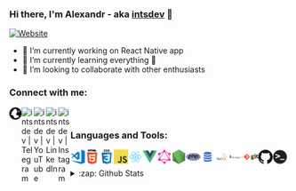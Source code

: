 ### Hi there, I'm Alexandr - aka [intsdev][website] 👋

[![Website](https://img.shields.io/website?label=My%20Portfolio&style=for-the-badge&url=https%3A%2F%2Fintsdev.github.io)](https://intsdev.github.io)

- 🔭 I’m currently working on React Native app
- 🌱 I’m currently learning everything 🤣
- 👯 I’m looking to collaborate with other enthusiasts

### Connect with me:

[<img align="left" alt="intsdev.github.io" width="22px" src="https://raw.githubusercontent.com/iconic/open-iconic/master/svg/globe.svg" />][website]
[<img align="left" alt="intsdev | Telegram" width="22px" src="https://cdn.jsdelivr.net/npm/simple-icons@v3/icons/telegram.svg" />][telegram]
[<img align="left" alt="intsdev | YouTube" width="22px" src="https://cdn.jsdelivr.net/npm/simple-icons@v3/icons/youtube.svg" />][youtube]
[<img align="left" alt="intsdev | LinkedIn" width="22px" src="https://cdn.jsdelivr.net/npm/simple-icons@v3/icons/linkedin.svg" />][linkedin]
[<img align="left" alt="intsdev | Instagram" width="22px" src="https://cdn.jsdelivr.net/npm/simple-icons@v3/icons/instagram.svg" />][instagram]

<br />

### Languages and Tools:

<img align="left" alt="Visual Studio Code" width="26px" src="https://raw.githubusercontent.com/github/explore/80688e429a7d4ef2fca1e82350fe8e3517d3494d/topics/visual-studio-code/visual-studio-code.png" />
<img align="left" alt="HTML5" width="26px" src="https://raw.githubusercontent.com/github/explore/80688e429a7d4ef2fca1e82350fe8e3517d3494d/topics/html/html.png" />
<img align="left" alt="CSS3" width="26px" src="https://raw.githubusercontent.com/github/explore/80688e429a7d4ef2fca1e82350fe8e3517d3494d/topics/css/css.png" />
<img align="left" alt="JavaScript" width="26px" src="https://raw.githubusercontent.com/github/explore/80688e429a7d4ef2fca1e82350fe8e3517d3494d/topics/javascript/javascript.png" />
<img align="left" alt="React" width="26px" src="https://raw.githubusercontent.com/github/explore/80688e429a7d4ef2fca1e82350fe8e3517d3494d/topics/react/react.png" />
<img align="left" alt="Vue.js" width="26px" src="https://raw.githubusercontent.com/github/explore/80688e429a7d4ef2fca1e82350fe8e3517d3494d/topics/vue/vue.png" />
<img align="left" alt="GraphQL" width="26px" src="https://raw.githubusercontent.com/github/explore/80688e429a7d4ef2fca1e82350fe8e3517d3494d/topics/graphql/graphql.png" />
<img align="left" alt="Node.js" width="26px" src="https://raw.githubusercontent.com/github/explore/80688e429a7d4ef2fca1e82350fe8e3517d3494d/topics/nodejs/nodejs.png" />
<img align="left" alt="PHP" width="26px" src="https://raw.githubusercontent.com/github/explore/80688e429a7d4ef2fca1e82350fe8e3517d3494d/topics/php/php.png" />
<img align="left" alt="SQL" width="26px" src="https://raw.githubusercontent.com/github/explore/80688e429a7d4ef2fca1e82350fe8e3517d3494d/topics/sql/sql.png" />
<img align="left" alt="MySQL" width="26px" src="https://raw.githubusercontent.com/github/explore/80688e429a7d4ef2fca1e82350fe8e3517d3494d/topics/mysql/mysql.png" />
<img align="left" alt="MongoDB" width="26px" src="https://raw.githubusercontent.com/github/explore/80688e429a7d4ef2fca1e82350fe8e3517d3494d/topics/mongodb/mongodb.png" />
<img align="left" alt="Git" width="26px" src="https://raw.githubusercontent.com/github/explore/80688e429a7d4ef2fca1e82350fe8e3517d3494d/topics/git/git.png" />
<img align="left" alt="GitHub" width="26px" src="https://raw.githubusercontent.com/github/explore/78df643247d429f6cc873026c0622819ad797942/topics/github/github.png" />
<img align="left" alt="Terminal" width="26px" src="https://raw.githubusercontent.com/github/explore/80688e429a7d4ef2fca1e82350fe8e3517d3494d/topics/terminal/terminal.png" />

<br />
<br />

<details>
  <summary>:zap: Github Stats</summary>

  <img align="left" alt="intsdev's Github Stats" src="https://github-readme-stats.codestackr.vercel.app/api?username=intsdev&show_icons=true&hide_border=true" />

</details>

[website]: https://intsdev.github.io/
[telegram]: https://t.me/intsdev
[youtube]: https://www.youtube.com/channel/UCThJOOhQLedAt6pf_W_Te2g
[instagram]: https://www.instagram.com/intsdev/
[linkedin]: https://www.linkedin.com/in/intsdev
